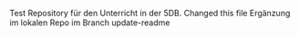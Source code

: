 Test Repository für den Unterricht in der 5DB.
Changed this file
Ergänzung im lokalen Repo im Branch update-readme
